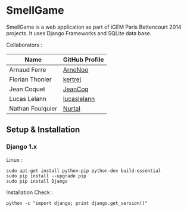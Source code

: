 # SmellGame

SmellGame is a web application as part of iGEM Paris Bettencourt 2014 projects. It uses Django Frameworks and SQLite data base.

Collaborators :

| Name             | GitHub Profile                                |
| ---------------- | --------------------------------------------- |
| Arnaud Ferre     | [ArnoNoo](https://github.com/ArnoNoo)         |
| Florian Thonier  | [kertrej](https://github.com/kertrej)         |
| Jean Coquet      | [JeanCoq](https://github.com/JeanCoq)         |
| Lucas Lelann     | [lucaslelann](https://github.com/lucaslelann) |
| Nathan Foulquier | [Nurtal](https://github.com/Nurtal)           |

## Setup & Installation

### Django 1.x

Linux :

```
sudo apt-get install python-pip python-dev build-essential
sudo pip install --upgrade pip
sudo pip install Django
```

Installation Check :

```
python -c "import django; print django.get_version()"
```

